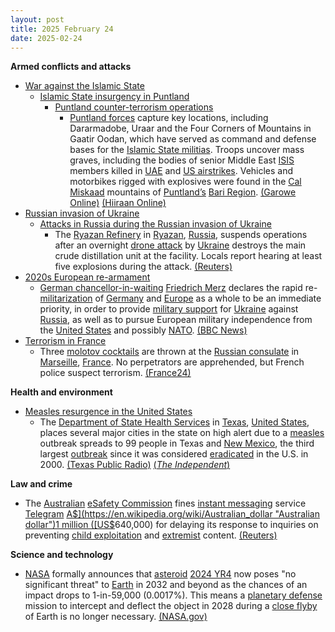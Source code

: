 ```yaml
---
layout: post
title: 2025 February 24
date: 2025-02-24
---
```



**Armed conflicts and attacks**

* [War against the Islamic State](https://en.wikipedia.org/wiki/War_against_the_Islamic_State "War against the Islamic State")
  + [Islamic State insurgency in Puntland](https://en.wikipedia.org/wiki/Islamic_State_insurgency_in_Puntland "Islamic State insurgency in Puntland")
    - [Puntland counter-terrorism operations](https://en.wikipedia.org/wiki/Puntland_counter-terrorism_operations "Puntland counter-terrorism operations")
      * [Puntland forces](https://en.wikipedia.org/wiki/Puntland_Dervish_Force "Puntland Dervish Force") capture key locations, including Dararmadobe, Uraar and the Four Corners of Mountains in Gaatir Oodan, which have served as command and defense bases for the [Islamic State militias](https://en.wikipedia.org/wiki/Islamic_State_%E2%80%93_Somalia_Province "Islamic State – Somalia Province"). Troops uncover mass graves, including the bodies of senior Middle East [ISIS](https://en.wikipedia.org/wiki/ISIS "ISIS") members killed in [UAE](https://en.wikipedia.org/wiki/United_Arab_Emirates_Air_Force "United Arab Emirates Air Force") and [US airstrikes](https://en.wikipedia.org/wiki/American_military_intervention_in_Somalia_%282007%E2%80%93present%29 "American military intervention in Somalia (2007–present)"). Vehicles and motorbikes rigged with explosives were found in the [Cal Miskaad](https://en.wikipedia.org/wiki/Cal_Miskaad "Cal Miskaad") mountains of [Puntland’s](https://en.wikipedia.org/wiki/Puntland "Puntland") [Bari Region](https://en.wikipedia.org/wiki/Bari_Region "Bari Region"). [(Garowe Online)](https://www.garoweonline.com/en/news/puntland/somalia-mass-graves-discovered-in-puntland-as-isis-lose-grounds) [(Hiiraan Online)](https://www.hiiraan.com/news4/2025/Feb/200395/puntland_forces_capture_key_isis_strongholds_in_al_miskaat_mountains.aspx)
* [Russian invasion of Ukraine](https://en.wikipedia.org/wiki/Russian_invasion_of_Ukraine "Russian invasion of Ukraine")
  + [Attacks in Russia during the Russian invasion of Ukraine](https://en.wikipedia.org/wiki/Attacks_in_Russia_during_the_Russian_invasion_of_Ukraine "Attacks in Russia during the Russian invasion of Ukraine")
    - The [Ryazan Refinery](https://en.wikipedia.org/wiki/Ryazan_Refinery "Ryazan Refinery") in [Ryazan](https://en.wikipedia.org/wiki/Ryazan "Ryazan"), [Russia](https://en.wikipedia.org/wiki/Russia "Russia"), suspends operations after an overnight [drone attack](https://en.wikipedia.org/wiki/Drone_warfare "Drone warfare") by [Ukraine](https://en.wikipedia.org/wiki/Ukraine "Ukraine") destroys the main crude distillation unit at the facility. Locals report hearing at least five explosions during the attack. [(Reuters)](https://www.reuters.com/world/europe/russias-ryazan-oil-refinery-halts-operations-after-drone-strike-sources-say-2025-02-24/)
* [2020s European re-armament](https://en.wikipedia.org/wiki/2020s_European_re-armament "2020s European re-armament")
  + [German chancellor-in-waiting](https://en.wikipedia.org/wiki/Chancellor_of_Germany "Chancellor of Germany") [Friedrich Merz](https://en.wikipedia.org/wiki/Friedrich_Merz "Friedrich Merz") declares the rapid re-[militarization](https://en.wikipedia.org/wiki/Militarization "Militarization") of [Germany](https://en.wikipedia.org/wiki/Germany "Germany") and [Europe](https://en.wikipedia.org/wiki/Europe "Europe") as a whole to be an immediate priority, in order to provide [military support](https://en.wikipedia.org/wiki/List_of_military_aid_to_Ukraine_during_the_Russo-Ukrainian_War "List of military aid to Ukraine during the Russo-Ukrainian War") for [Ukraine](https://en.wikipedia.org/wiki/Ukraine "Ukraine") against [Russia](https://en.wikipedia.org/wiki/Russia "Russia"), as well as to pursue European military independence from the [United States](https://en.wikipedia.org/wiki/United_States "United States") and possibly [NATO](https://en.wikipedia.org/wiki/NATO "NATO"). [(BBC News)](https://www.bbc.com/news/articles/cpv4n0dg3v3o)
* [Terrorism in France](https://en.wikipedia.org/wiki/Terrorism_in_France "Terrorism in France")
  + Three [molotov cocktails](https://en.wikipedia.org/wiki/Molotov_cocktail "Molotov cocktail") are thrown at the [Russian consulate](https://en.wikipedia.org/wiki/List_of_diplomatic_missions_of_Russia "List of diplomatic missions of Russia") in [Marseille](https://en.wikipedia.org/wiki/Marseille "Marseille"), [France](https://en.wikipedia.org/wiki/France "France"). No perpetrators are apprehended, but French police suspect terrorism. [(France24)](https://www.france24.com/en/europe/20250224-russia-demands-investigation-into-explosions-heard-at-marseille-consulate)

**Health and environment**

* [Measles resurgence in the United States](https://en.wikipedia.org/wiki/Measles_resurgence_in_the_United_States "Measles resurgence in the United States")
  + The [Department of State Health Services](https://en.wikipedia.org/wiki/Texas_Department_of_State_Health_Services "Texas Department of State Health Services") in [Texas](https://en.wikipedia.org/wiki/Texas "Texas"), [United States](https://en.wikipedia.org/wiki/United_States "United States"), places several major cities in the state on high alert due to a [measles](https://en.wikipedia.org/wiki/Measles "Measles") outbreak spreads to 99 people in Texas and [New Mexico](https://en.wikipedia.org/wiki/New_Mexico "New Mexico"), the third largest [outbreak](https://en.wikipedia.org/wiki/Disease_outbreak "Disease outbreak") since it was considered [eradicated](https://en.wikipedia.org/wiki/Eradication_of_infectious_diseases "Eradication of infectious diseases") in the U.S. in 2000. [(Texas Public Radio)](https://www.tpr.org/public-health/2025-02-23/breaking-news-possible-measles-exposures-in-san-antonio) [(*The Independent*)](https://www.independent.co.uk/news/health/texas-measles-outbreak-symptoms-vaccine-b2703631.html)

**Law and crime**

* The [Australian](https://en.wikipedia.org/wiki/Australia "Australia") [eSafety Commission](https://en.wikipedia.org/wiki/Australian_Communications_and_Media_Authority "Australian Communications and Media Authority") fines [instant messaging](https://en.wikipedia.org/wiki/Instant_messaging "Instant messaging") service [Telegram](https://en.wikipedia.org/wiki/Telegram_%28software%29 "Telegram (software)") [A$](https://en.wikipedia.org/wiki/Australian_dollar "Australian dollar")1 million ([US$](https://en.wikipedia.org/wiki/United_States_dollar "United States dollar")640,000) for delaying its response to inquiries on preventing [child exploitation](https://en.wikipedia.org/wiki/Online_child_abuse "Online child abuse") and [extremist](https://en.wikipedia.org/wiki/Online_youth_radicalization "Online youth radicalization") content. [(Reuters)](https://www.reuters.com/world/asia-pacific/australia-fines-telegram-delay-answering-child-abuse-terror-questions-2025-02-23/)

**Science and technology**

* [NASA](https://en.wikipedia.org/wiki/NASA "NASA") formally announces that [asteroid](https://en.wikipedia.org/wiki/Asteroid "Asteroid") [2024 YR4](https://en.wikipedia.org/wiki/2024_YR4 "2024 YR4") now poses "no significant threat" to [Earth](https://en.wikipedia.org/wiki/Earth "Earth") in 2032 and beyond as the chances of an impact drops to 1-in-59,000 (0.0017%). This means a [planetary defense](https://en.wikipedia.org/wiki/Asteroid_impact_avoidance "Asteroid impact avoidance") mission to intercept and deflect the object in 2028 during a [close flyby](https://en.wikipedia.org/wiki/Flyby_%28spaceflight%29 "Flyby (spaceflight)") of Earth is no longer necessary. [(NASA.gov)](https://blogs.nasa.gov/planetarydefense/2025/02/24/latest-calculations-conclude-asteroid-2024-yr4-now-poses-no-significant-threat-to-earth-in-2032-and-beyond/)
